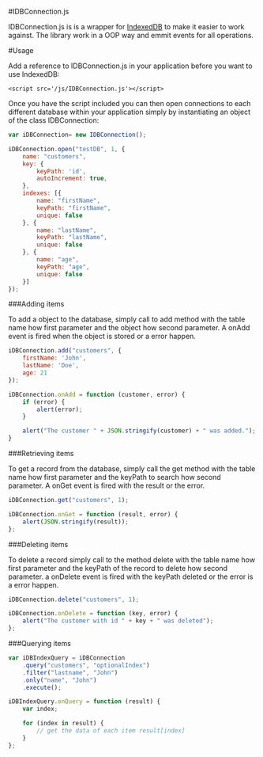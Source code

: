 #IDBConnection.js


IDBConnection.js is is a wrapper for [IndexedDB](http://www.w3.org/TR/IndexedDB/) to make it easier to work against.
The library work in a OOP way and emmit events for all operations.

#Usage

Add a reference to IDBConnection.js in your application before you want to use IndexedDB:

    <script src='/js/IDBConnection.js'></script>

Once you have the script included you can then open connections to each different database within your application simply by instantiating an object of the class IDBConnection:

```JavaScript
var iDBConnection= new IDBConnection();

iDBConnection.open("testDB", 1, {
    name: "customers",
    key: {
        keyPath: 'id', 
        autoIncrement: true,
    },
    indexes: [{
        name: "firstName", 
        keyPath: "firstName", 
        unique: false
    }, {
        name: "lastName", 
        keyPath: "lastName", 
        unique: false
    }, {
        name: "age", 
        keyPath: "age", 
        unique: false
    }]
});
```

###Adding items

To add a object to the database, simply call to add method with the table name how first parameter and the object how second parameter.  A onAdd event is fired when the object is stored or a error happen.

```JavaScript
iDBConnection.add("customers", {
    firstName: 'John',
    lastName: 'Doe',
    age: 21
});

iDBConnection.onAdd = function (customer, error) {
    if (error) {
        alert(error);
    }

    alert("The customer " + JSON.stringify(customer) + " was added.");
}
```

###Retrieving items

To get a record from the database, simply call the get method with the table name how first parameter and the keyPath to search how second parameter.  A onGet event is fired with the result or the error.

```JavaScript
iDBConnection.get("customers", 1);

iDBConnection.onGet = function (result, error) {
    alert(JSON.stringify(result));
};
```

###Deleting items

To delete a record simply call to the method delete with the table name how first parameter and the keyPath of the record to delete how second parameter. a onDelete event is fired with the keyPath deleted or the error is a error happen.

```JavaScript
iDBConnection.delete("customers", 1);

iDBConnection.onDelete = function (key, error) {
    alert("The customer with id " + key + " was deleted");
};
```

###Querying items

```JavaScript
var iDBIndexQuery = iDBConnection
    .query("customers", "optionalIndex")
    .filter("lastname", "John")
    .only("name", "John")
    .execute();

iDBIndexQuery.onQuery = function (result) {
    var index;

    for (index in result) {
		// get the data of each item result[index]
    }
};
```